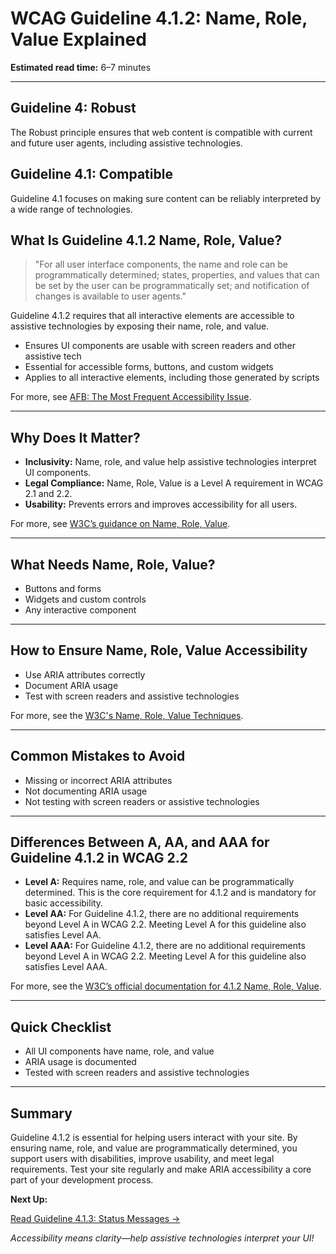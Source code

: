 <!---
title: 4.1.2 - Name, Role, Value
series: Making the Web Accessible for All
description: A practical guide to WCAG Guideline 4.1.2 (Name, Role, Value)—what it means, why it matters, and how to ensure user interface components have name, role, and value that can be programmatically determined.
keywords: wcag 4.1.2, name role value, accessibility, web standards, digital inclusion
image: WCAG-Series-4-1-2.png
imageAlt: Blue text on yellow background saying, "Web Content Accessibiilty Guiedlines (WCAG) 4.1.2 Explained, Name, Role, Value"
status: published
date: 2025-07-03
excerpt: This guideline ensures user interface components have name, role, and value that can be programmatically determined.
--->

# **WCAG Guideline 4.1.2: Name, Role, Value Explained**

**Estimated read time:** 6–7 minutes

---

## **Guideline 4: Robust**

The Robust principle ensures that web content is compatible with current and future user agents, including assistive technologies.

## **Guideline 4.1: Compatible**

Guideline 4.1 focuses on making sure content can be reliably interpreted by a wide range of technologies.

## **What Is Guideline 4.1.2 Name, Role, Value?**

<!-- [Illustration: Code showing ARIA attributes for a button] -->

> "For all user interface components, the name and role can be programmatically determined; states, properties, and values that can be set by the user can be programmatically set; and notification of changes is available to user agents."

Guideline 4.1.2 requires that all interactive elements are accessible to assistive technologies by exposing their name, role, and value.

- Ensures UI components are usable with screen readers and other assistive tech
- Essential for accessible forms, buttons, and custom widgets
- Applies to all interactive elements, including those generated by scripts

For more, see [AFB: The Most Frequent Accessibility Issue](https://www.afb.org/blog/entry/most-frequent-accessibility-issue).

---

## **Why Does It Matter?**

<!-- [Infographic: User with screen reader, ARIA icon, and button] -->

- **Inclusivity:** Name, role, and value help assistive technologies interpret UI components.
- **Legal Compliance:** Name, Role, Value is a Level A requirement in WCAG 2.1 and 2.2.
- **Usability:** Prevents errors and improves accessibility for all users.

For more, see [W3C’s guidance on Name, Role, Value](https://www.w3.org/WAI/WCAG22/Understanding/name-role-value.html).

---

## **What Needs Name, Role, Value?**

<!-- [Grid: Buttons, forms, widgets, all with ARIA icons] -->

- Buttons and forms
- Widgets and custom controls
- Any interactive component

---

## **How to Ensure Name, Role, Value Accessibility**

<!-- [Side-by-side code snippets: ARIA attributes, missing attributes]
[Example: Settings panel for ARIA roles] -->

- Use ARIA attributes correctly
- Document ARIA usage
- Test with screen readers and assistive technologies

For more, see the [W3C's Name, Role, Value Techniques](https://www.w3.org/WAI/WCAG22/Techniques/aria/ARIA1).

---

## **Common Mistakes to Avoid**

<!-- [Do/Don't graphic: Left side with correct ARIA, right side with missing ARIA] -->

- Missing or incorrect ARIA attributes
- Not documenting ARIA usage
- Not testing with screen readers or assistive technologies

---

## **Differences Between A, AA, and AAA for Guideline 4.1.2 in WCAG 2.2**

<!-- [Infographic: Three columns labeled A, AA, AAA with example requirements for each] -->

- **Level A:** Requires name, role, and value can be programmatically determined. This is the core requirement for 4.1.2 and is mandatory for basic accessibility.
- **Level AA:** For Guideline 4.1.2, there are no additional requirements beyond Level A in WCAG 2.2. Meeting Level A for this guideline also satisfies Level AA.
- **Level AAA:** For Guideline 4.1.2, there are no additional requirements beyond Level A in WCAG 2.2. Meeting Level A for this guideline also satisfies Level AAA.

For more, see the [W3C’s official documentation for 4.1.2 Name, Role, Value](https://www.w3.org/WAI/WCAG22/Understanding/name-role-value.html).

---

## **Quick Checklist**

<!-- [Checklist graphic: Icons for each item (ARIA, button, screen reader, etc.)] -->

- All UI components have name, role, and value
- ARIA usage is documented
- Tested with screen readers and assistive technologies

---

## **Summary**

<!-- [Illustration: User interacting with a button using assistive technology] -->

Guideline 4.1.2 is essential for helping users interact with your site. By ensuring name, role, and value are programmatically determined, you support users with disabilities, improve usability, and meet legal requirements. Test your site regularly and make ARIA accessibility a core part of your development process.

**Next Up:**

[Read Guideline 4.1.3: Status Messages →](WCAG-Guideline-4-1-3-Status-Messages-Explained)

*Accessibility means clarity—help assistive technologies interpret your UI!*
